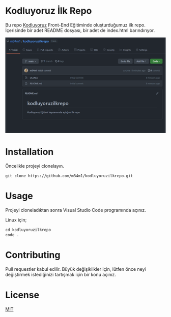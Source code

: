 # Kodluyoruz İlk Repo

Bu repo [Kodluyoruz](https://www.kodluyoruz.org) Front-End Eğitiminde oluşturduğumuz ilk repo. İçerisinde bir adet README dosyası, bir adet de index.html barındırıyor.

![Image](kodluyoruz.jpg)

# Installation

Öncelikle projeyi clonelayın. 

```
git clone https://github.com/m34m1/kodluyoruzilkrepo.git
```
# Usage

Projeyi cloneladıktan sonra Visual Studio Code programında açınız.

Linux için;
```
cd kodluyoruzilkrepo
code .
```
# Contributing

Pull requestler kabul edilir. Büyük değişiklikler için, lütfen önce neyi değiştirmek istediğinizi tartışmak için bir konu açınız.

# License

[MIT](https://choosealicense.com/licenses/mit/)

